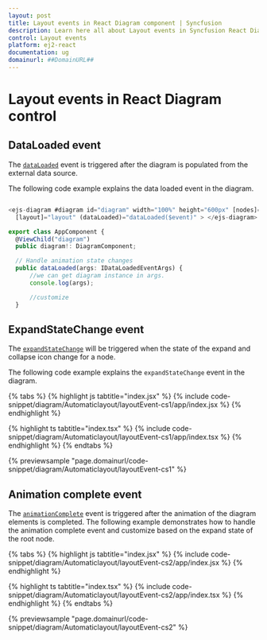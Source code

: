```yaml
---
layout: post
title: Layout events in React Diagram component | Syncfusion
description: Learn here all about Layout events in Syncfusion React Diagram component of Syncfusion Essential JS 2 and more.
control: Layout events
platform: ej2-react
documentation: ug
domainurl: ##DomainURL##
---
```


# Layout events in React Diagram control

## DataLoaded event

The [`dataLoaded`](https://ej2.syncfusion.com/react/documentation/api/diagram/idataloadedeventargs/) event is triggered after the diagram is populated from the external data source.

The following code example explains the data loaded event in the diagram.

```typescript

<ejs-diagram #diagram id="diagram" width="100%" height="600px" [nodes]="nodes" [connectors]="connectors"
  [layout]="layout" (dataLoaded)="dataLoaded($event)" > </ejs-diagram>

export class AppComponent {
  @ViewChild("diagram")
  public diagram!: DiagramComponent;

  // Handle animation state changes
  public dataLoaded(args: IDataLoadedEventArgs) {
      //we can get diagram instance in args.
      console.log(args);

      //customize
  }

```

## ExpandStateChange event

The [`expandStateChange`](https://ej2.syncfusion.com/react/documentation/api/diagram/iExpandStateChangeEventArgs/) will be triggered when the state of the expand and collapse icon change for a node.

The following code example explains the `expandStateChange` event in the diagram.


{% tabs %}
{% highlight js tabtitle="index.jsx" %}
{% include code-snippet/diagram/Automaticlayout/layoutEvent-cs1/app/index.jsx %}
{% endhighlight %}

{% highlight ts tabtitle="index.tsx" %}
{% include code-snippet/diagram/Automaticlayout/layoutEvent-cs1/app/index.tsx %}
{% endhighlight %}
{% endtabs %}

 {% previewsample "page.domainurl/code-snippet/diagram/Automaticlayout/layoutEvent-cs1" %}


## Animation complete event

The [`animationComplete`](https://ej2.syncfusion.com/react/documentation/api/diagram/#animationcomplete) event is triggered after the animation of the diagram elements is completed. The following example demonstrates how to handle the animation complete event and customize based on the expand state of the root node.


{% tabs %}
{% highlight js tabtitle="index.jsx" %}
{% include code-snippet/diagram/Automaticlayout/layoutEvent-cs2/app/index.jsx %}
{% endhighlight %}

{% highlight ts tabtitle="index.tsx" %}
{% include code-snippet/diagram/Automaticlayout/layoutEvent-cs2/app/index.tsx %}
{% endhighlight %}
{% endtabs %}

 {% previewsample "page.domainurl/code-snippet/diagram/Automaticlayout/layoutEvent-cs2" %}
